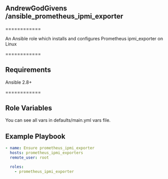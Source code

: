 ## AndrewGodGivens /ansible_prometheus_ipmi_exporter 
============

An Ansible role which installs and configures Prometheus ipmi_exporter on Linux

============

## Requirements

Ansible 2.8+

============

## Role Variables

You can see all vars in defaults/main.yml vars file.

## Example Playbook

```yaml
- name: Ensure prometheus_ipmi_exporter
  hosts: prometheus_ipmi_exporters
  remote_user: root

  roles:
    - prometheus_ipmi_exporter
  
```
